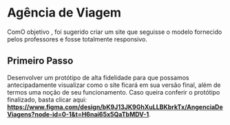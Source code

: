 # Agência de Viagem

ComO objetivo , foi sugerido criar um site que seguisse o modelo fornecido pelos professores e fosse totalmente responsivo.

## Primeiro Passo

Desenvolver um protótipo de alta fidelidade para que possamos antecipadamente visualizar como o site ficará em sua versão final, além de termos uma noção de seu funcionamento. Caso queira conferir o protótipo finalizado, basta clicar aqui: **https://www.figma.com/design/bK9J13JK9GhXuLLBKbrkTx/AngenciaDeViagens?node-id=0-1&t=H6nai65x5QaTbMDV-1**.
